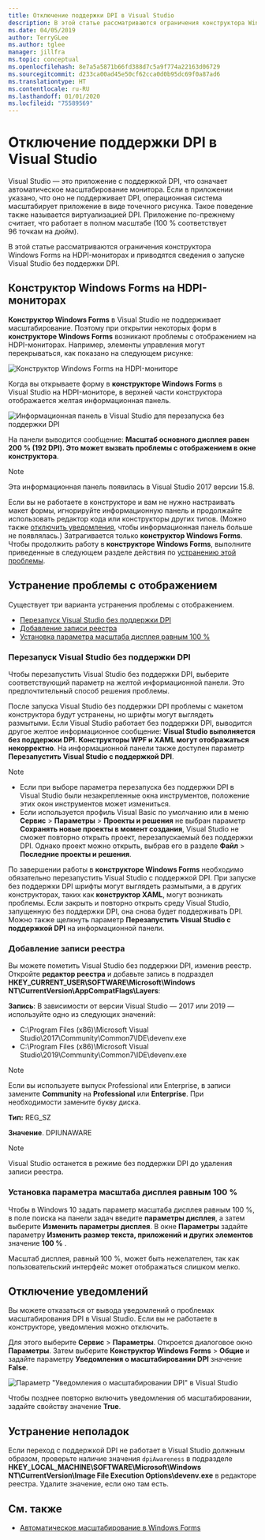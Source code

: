 ```yaml
---
title: Отключение поддержки DPI в Visual Studio
description: В этой статье рассматриваются ограничения конструктора Windows Forms на HDPI-мониторах и приводятся сведения о запуске Visual Studio без поддержки DPI.
ms.date: 04/05/2019
author: TerryGLee
ms.author: tglee
manager: jillfra
ms.topic: conceptual
ms.openlocfilehash: 8e7a5a5871b66fd388d7c5a9f774a22163d06729
ms.sourcegitcommit: d233ca00ad45e50cf62cca0d0b95dc69f0a87ad6
ms.translationtype: HT
ms.contentlocale: ru-RU
ms.lasthandoff: 01/01/2020
ms.locfileid: "75589569"
---
```

# <a name="disable-dpi-awareness-in-visual-studio"></a>Отключение поддержки DPI в Visual Studio

Visual Studio — это приложение с поддержкой DPI, что означает автоматическое масштабирование монитора. Если в приложении указано, что оно не поддерживает DPI, операционная система масштабирует приложение в виде точечного рисунка. Такое поведение также называется виртуализацией DPI. Приложение по-прежнему считает, что работает в полном масштабе (100 % соответствует 96 точкам на дюйм).

В этой статье рассматриваются ограничения конструктора Windows Forms на HDPI-мониторах и приводятся сведения о запуске Visual Studio без поддержки DPI.

## <a name="windows-forms-designer-on-hdpi-monitors"></a>Конструктор Windows Forms на HDPI-мониторах

**Конструктор Windows Forms** в Visual Studio не поддерживает масштабирование. Поэтому при открытии некоторых форм в **конструкторе Windows Forms** возникают проблемы с отображением на HDPI-мониторах. Например, элементы управления могут перекрываться, как показано на следующем рисунке:

![Конструктор Windows Forms на HDPI-мониторе](./media/win-forms-designer-hdpi.png)

Когда вы открываете форму в **конструкторе Windows Forms** в Visual Studio на HDPI-мониторе, в верхней части конструктора отображается желтая информационная панель.

![Информационная панель в Visual Studio для перезапуска без поддержки DPI](./media/scaling-gold-bar.png)

На панели выводится сообщение: **Масштаб основного дисплея равен 200 % (192 DPI). Это может вызвать проблемы c отображением в окне конструктора**.

> [!NOTE]
> Эта информационная панель появилась в Visual Studio 2017 версии 15.8.

Если вы не работаете в конструкторе и вам не нужно настраивать макет формы, игнорируйте информационную панель и продолжайте использовать редактор кода или конструкторы других типов. (Можно также [отключить уведомления](#disable-notifications), чтобы информационная панель больше не появлялась.) Затрагивается только **конструктор Windows Forms**. Чтобы продолжить работу в **конструкторе Windows Forms**, выполните приведенные в следующем разделе действия по [устранению этой проблемы](#to-resolve-the-display-problem).

## <a name="to-resolve-the-display-problem"></a>Устранение проблемы с отображением

Существует три варианта устранения проблемы с отображением.

- [Перезапуск Visual Studio без поддержки DPI](#restart-visual-studio-as-a-dpi-unaware-process)
- [Добавление записи реестра](#add-a-registry-entry)
- [Установка параметра масштаба дисплея равным 100 %](#set-your-display-scaling-setting-to-100)

### <a name="restart-visual-studio-as-a-dpi-unaware-process"></a>Перезапуск Visual Studio без поддержки DPI

Чтобы перезапустить Visual Studio без поддержки DPI, выберите соответствующий параметр на желтой информационной панели. Это предпочтительный способ решения проблемы.

После запуска Visual Studio без поддержки DPI проблемы с макетом конструктора будут устранены, но шрифты могут выглядеть размытыми. Если Visual Studio работает без поддержки DPI, выводится другое желтое информационное сообщение: **Visual Studio выполняется без поддержки DPI. Конструкторы WPF и XAML могут отображаться некорректно**. На информационной панели также доступен параметр **Перезапустить Visual Studio с поддержкой DPI**.

> [!NOTE]
> - Если при выборе параметра перезапуска без поддержки DPI в Visual Studio были незакрепленные окна инструментов, положение этих окон инструментов может измениться.
> - Если используется профиль Visual Basic по умолчанию или в меню **Сервис** > **Параметры** > **Проекты и решения** не выбран параметр **Сохранять новые проекты в момент создания**, Visual Studio не сможет повторно открыть проект, перезапускаемый без поддержки DPI. Однако проект можно открыть, выбрав его в разделе **Файл** > **Последние проекты и решения**.

По завершении работы в **конструкторе Windows Forms** необходимо обязательно перезапустить Visual Studio с поддержкой DPI. При запуске без поддержки DPI шрифты могут выглядеть размытыми, а в других конструкторах, таких как **конструктор XAML**, могут возникать проблемы. Если закрыть и повторно открыть среду Visual Studio, запущенную без поддержки DPI, она снова будет поддерживать DPI. Можно также щелкнуть параметр **Перезапустить Visual Studio с поддержкой DPI** на информационной панели.

### <a name="add-a-registry-entry"></a>Добавление записи реестра

Вы можете пометить Visual Studio без поддержки DPI, изменив реестр. Откройте **редактор реестра** и добавьте запись в подраздел **HKEY_CURRENT_USER\SOFTWARE\Microsoft\Windows NT\CurrentVersion\AppCompatFlags\Layers**:

**Запись**: В зависимости от версии Visual Studio — 2017 или 2019 — используйте одно из следующих значений:

- C:\Program Files (x86)\Microsoft Visual Studio\2017\Community\Common7\IDE\devenv.exe
- C:\Program Files (x86)\Microsoft Visual Studio\2019\Community\Common7\IDE\devenv.exe

> [!NOTE]
> Если вы используете выпуск Professional или Enterprise, в записи замените **Community** на **Professional** или **Enterprise**. При необходимости замените букву диска.

**Тип:** REG_SZ

**Значение**. DPIUNAWARE

> [!NOTE]
> Visual Studio останется в режиме без поддержки DPI до удаления записи реестра.

### <a name="set-your-display-scaling-setting-to-100"></a>Установка параметра масштаба дисплея равным 100 %

Чтобы в Windows 10 задать параметр масштаба дисплея равным 100 %, в поле поиска на панели задач введите **параметры дисплея**, а затем выберите **Изменить параметры дисплея**. В окне **Параметры** задайте параметру **Изменить размер текста, приложений и других элементов** значение **100 %** .

Масштаб дисплея, равный 100 %, может быть нежелателен, так как пользовательский интерфейс может отображаться слишком мелко.

## <a name="disable-notifications"></a>Отключение уведомлений

Вы можете отказаться от вывода уведомлений о проблемах масштабирования DPI в Visual Studio. Если вы не работаете в конструкторе, уведомления можно отключить.

Для этого выберите **Сервис** > **Параметры**. Откроется диалоговое окно **Параметры**. Затем выберите **Конструктор Windows Forms** > **Общие** и задайте параметру **Уведомления о масштабировании DPI** значение **False**.

![Параметр "Уведомления о масштабировании DPI" в Visual Studio](./media/notifications-option.png)

Чтобы позднее повторно включить уведомления об масштабировании, задайте свойству значение **True**.

## <a name="troubleshoot"></a>Устранение неполадок

Если переход с поддержкой DPI не работает в Visual Studio должным образом, проверьте наличие значения `dpiAwareness` в подразделе **HKEY_LOCAL_MACHINE\SOFTWARE\Microsoft\Windows NT\CurrentVersion\Image File Execution Options\devenv.exe** в редакторе реестра. Удалите значение, если оно там есть.

## <a name="see-also"></a>См. также

- [Автоматическое масштабирование в Windows Forms](/dotnet/framework/winforms/automatic-scaling-in-windows-forms)
